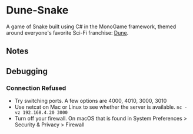 # Dune-Snake

<!-- TODO ![Gameplay Image](./gameplay.png) -->

A game of Snake built using C# in the MonoGame framework, themed around everyone's favorite Sci-Fi franchise: [Dune](https://www.sfgate.com/sf-culture/article/dune-part-two-review-18678628.php).

<!-- ## Project Description -->

<!-- TODO -->
<!-- Screenshots: -->

## Notes

## Debugging

### Connection Refused
- Try switching ports. A few options are 4000, 4010, 3000, 3010
- Use netcat on Mac or Linux to see whether the server is available.
    `nc -vz 192.168.4.20 3000`
- Turn off your firewall. On macOS that is found in System Preferences > Security & Privacy > Firewall
